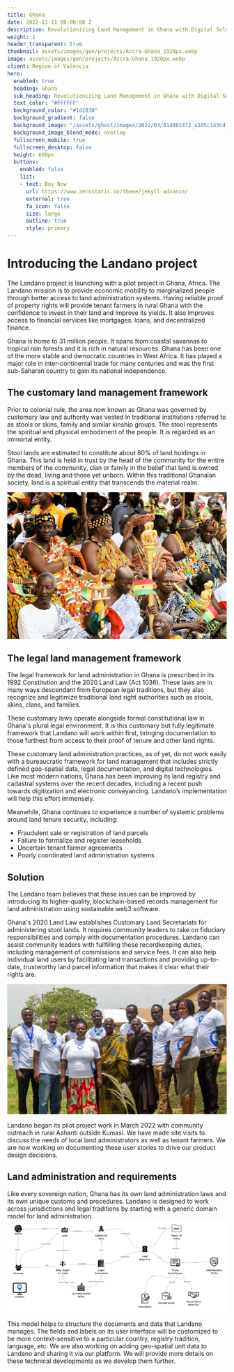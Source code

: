 ```yaml
---
title: Ghana
date: 2022-11-11 00:00:00 Z
description: Revolutionizing Land Management in Ghana with Digital Solutions
weight: 1
header_transparent: true
thumbnail: assets/images/gen/projects/Accra-Ghana_1920px.webp
image: assets/images/gen/projects/Accra-Ghana_1920px.webp
client: Region of Valencia
hero:
  enabled: true
  heading: Ghana
  sub_heading: Revolutionizing Land Management in Ghana with Digital Solutions
  text_color: "#FFFFFF"
  background_color: "#1d2830"
  background_gradient: false
  background_image: "/assets/ghost/images/2022/03/414801472_a105c143cd_o.jpg"
  background_image_blend_mode: overlay
  fullscreen_mobile: true
  fullscreen_desktop: false
  height: 600px
  buttons:
    enabled: false
    list:
    - text: Buy Now
      url: https://www.zerostatic.io/theme/jekyll-advance/
      external: true
      fa_icon: false
      size: large
      outline: true
      style: primary
---
```


# Introducing the Landano project

The Landano project is launching with a pilot project in Ghana, Africa. The Landano mission is to provide economic mobility to marginalized people through better access to land administration systems. Having reliable proof of property rights will provide tenant farmers in rural Ghana with the confidence to invest in their land and improve its yields. It also improves access to financial services like mortgages, loans, and decentralized finance.

Ghana is home to 31 million people. It spans from coastal savannas to tropical rain forests and it is rich in natural resources. Ghana has been one of the more stable and democratic countries in West Africa. It has played a major role in inter-continental trade for many centuries and was the first sub-Saharan country to gain its national independence.

## The customary land management framework
Prior to colonial rule, the area now known as Ghana was governed by customary law and authority was vested in traditional institutions referred to as stools or skins, family and similar kinship groups. The stool represents the spiritual and physical embodiment of the people. It is regarded as an immortal entity.

Stool lands are estimated to constitute about 80% of land holdings in Ghana. This land is held in trust by the head of the community for the entire members of the community, clan or family in the belief that land is owned by the dead, living and those yet unborn. Within this traditional Ghanaian society, land is a spiritual entity that transcends the material realm.

![Ghana Ceremony](/assets/ghost/images/2022/03/414801472_a105c143cd_o.jpg)

## The legal land management framework

The legal framework for land administration in Ghana is prescribed in its 1992 Constitution and the 2020 Land Law (Act 1036). These laws are in many ways descendant from European legal traditions, but they also recognize and legitimize traditional land right authorities such as stools, skins, clans, and families.

These customary laws operate alongside formal constitutional law in Ghana's plural legal environment. It is this customary but fully legitimate framework that Landano will work within first, bringing documentation to those furthest from access to their proof of tenure and other land rights. 

These customary land administration practices, as of yet, do not work easily with a bureaucratic framework for land management that includes strictly defined geo-spatial data, legal documentation, and digital technologies. Like most modern nations, Ghana has been improving its land registry and cadastral systems over the recent decades, including a recent push towards digitization and electronic conveyancing. Landano’s implementation will help this effort immensely.

Meanwhile, Ghana continues to experience a number of systemic problems around land tenure security, including:

- Fraudulent sale or registration of land parcels
- Failure to formalize and register leaseholds
- Uncertain tenant farmer agreements
- Poorly coordinated land administration systems

## Solution

The Landano team believes that these issues can be improved by introducing its higher-quality, blockchain-based records management for land administration using sustainable web3 software.

Ghana's 2020 Land Law establishes Customary Land Secretariats for administering stool lands. It requires community leaders to take on fiduciary responsibilities and comply with documentation procedures. Landano can assist community leaders with fullfilling these recordkeeping duties, including management of commissions and service fees. It can also help individual land users by facilitating land transactions and providing up-to-date, trustworthy land parcel information that makes it clear what their rights are.

![Ghana Ceremony](/assets/ghost/images/2022/03/IMG_1680_graded.JPG)

Landano began its pilot project work in March 2022 with community outreach in rural Ashanti outside Kumasi. We have made site visits to discuss the needs of local land administrators as well as tenant farmers. We are now working on documenting these user stories to drive our product design decisions.

## Land administration and requirements

Like every sovereign nation, Ghana has its own land administration laws and its own unique customs and procedures. Landano is designed to work across jurisdictions and legal traditions by starting with a generic domain model for land administration.
![Landano Requirements Analysis](/assets/ghost/images/2022/03/Landano---requirements-analysis-v3.jpg)

This model helps to structure the documents and data that Landano manages. The fields and labels on its user interface will be customized to be more context-sensitive to a particular country, registry tradition, language, etc. We are also working on adding geo-spatial unit data to Landano and sharing it via our platform. We will provide more details on these technical developments as we develop them further.

